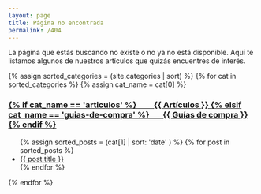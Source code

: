 ```yaml
---
layout: page
title: Página no encontrada
permalink: /404
---
```

La página que estás buscando no existe o no ya no está disponible. Aquí te listamos algunos de nuestros artículos que quizás encuentres de interés.

{% assign sorted_categories = (site.categories | sort) %}
{% for cat in sorted_categories %}
{% assign cat_name = cat[0] %}
  <h3>
    <a href="{{ site.baseurl }}/categoria/{{ cat_name | slugify }}" title="Echa un vistazo a todos nuestros artículos en {{ cat_name }}">
    {% if cat_name == 'articulos' %}
         {{ Artículos }}
    {% elsif cat_name == 'guias-de-compra' %}
        {{ Guías de compra }}
     {% endif %}
        </a>
  </h3>
  <ul>
    {% assign sorted_posts = (cat[1] | sort: 'date' ) %}
    {% for post in sorted_posts %}
      <li><a href="{{ site.baseurl }}{{ post.url }}">{{ post.title }}</a></li>
    {% endfor %}
  </ul>
{% endfor %}
